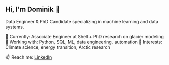    ## Hi, I'm Dominik 👋
   
   Data Engineer & PhD Candidate specializing in machine learning and data systems.
   
   🔭 Currently: Associate Engineer at Shell + PhD research on glacier modeling
   🌱 Working with: Python, SQL, ML, data engineering, automation
   🎯 Interests: Climate science, energy transition, Arctic research
   
   📫 Reach me: [LinkedIn](https://www.linkedin.com/in/dominik-cyran/)

